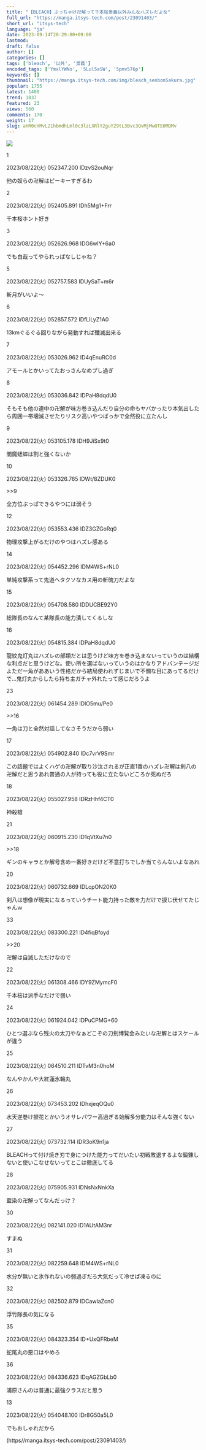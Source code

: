 ```yaml
---
title: "【BLEACH】ぶっちゃけ卍解って千本桜景義以外みんなハズレだよな"
full_url: "https://manga.itsys-tech.com/post/23091403/"
short_url: "itsys-tech"
language: "ja"
date: 2023-09-14T20:29:00+09:00
lastmod: 
draft: false
author: []
categories: []
tags: ['bleach', '以外', '景義']
encoded_tags: ['YmxlYWNo', '5Lul5aSW', '5pmv576p']
keywords: []
thumbnail: "https://manga.itsys-tech.com/img/bleach_senbonSakura.jpg"
popular: 1755
latest: 1400
trend: 1837
featured: 23
views: 560
comments: 170
weight: 17
slug: aHR0cHMvL21hbmdhLml0c3lzLXRlY2guY29tL3Bvc3QvMjMwOTE0MDMv
---
```


![](https://manga.itsys-tech.com/img/bleach_senbonSakura.jpg)

<div><p class='t_h'>1 <p>2023/08/22(火) 052347.200 IDzvS2ouNqr</p></p><p class='t_b'>他の奴らの卍解はピーキーすぎるわ</p><p class='t_h'>2 <p>2023/08/22(火) 052405.891 IDh5Mg1+Frr</p></p><p class='t_b'>千本桜ホント好き</p><p class='t_h'>3 <p>2023/08/22(火) 052626.968 IDG6wlY+6a0</p></p><p class='t_b'>でも白哉ってやられっぱなしじゃね？</p><p class='t_h'>5 <p>2023/08/22(火) 052757.583 IDUySaT+m6r</p></p><p class='t_b'>斬月がいいよ～</p><p class='t_h'>6 <p>2023/08/22(火) 052857.572 IDfLlLyZ1A0</p></p><p class='t_b'>13kmぐるぐる回りながら発動すれば殲滅出来る</p><p class='t_h'>7 <p>2023/08/22(火) 053026.962 ID4qEnuRC0d</p></p><p class='t_b'>アモールとかいってたおっさんなめプし過ぎ</p><p class='t_h'>8 <p>2023/08/22(火) 053036.842 IDPaH8dqdU0</p></p><p class='t_b'>そもそも他の連中の卍解が味方巻き込んだり自分の命もヤバかったり本気出したら周囲一帯壊滅させたりリスク高いやつばっかで全然役に立たんし</p><p class='t_h'>9 <p>2023/08/22(火) 053105.178 IDH9JiSx9t0</p></p><p class='t_b'>閻魔蟋蟀は割と強くないか</p><p class='t_h t_i'>10 <p>2023/08/22(火) 053326.765 IDWt/8ZDUK0</p></p><p class='t_b t_i'><p class='anchor'>>>9</p>全方位ぶっぱできるやつには弱そう</p><p class='t_h'>12 <p>2023/08/22(火) 053553.436 IDZ3GZGoRq0</p></p><p class='t_b'>物理攻撃上がるだけのやつはハズレ感ある</p><p class='t_h'>14 <p>2023/08/22(火) 054452.296 IDM4WS+rNL0</p></p><p class='t_b'>単純攻撃系って鬼道ヘタクソなカス用の斬魄刀だよな</p><p class='t_h'>15 <p>2023/08/22(火) 054708.580 IDDUCBE92Y0</p></p><p class='t_b'>総隊長のなんて某隊長の能力潰してくるしな</p><p class='t_h'>16 <p>2023/08/22(火) 054815.384 IDPaH8dqdU0</p></p><p class='t_b'>龍紋鬼灯丸はハズレの部類だとは思うけど味方を巻き込まないっていうのは結構な利点だと思うけどな。使い所を選ばないっていうのはかなりアドバンテージだよただ一角がああいう性格だから結局使われずじまいで不憫な目にあってるだけで…鬼灯丸からしたら持ち主ガチャ外れたって感じだろうよ</p><p class='t_h t_i'>23 <p>2023/08/22(火) 061454.289 IDlO5mu/Pe0</p></p><p class='t_b t_i'><p class='anchor'>>>16</p>一角は刀と全然対話してなさそうだから弱い</p><p class='t_h'>17 <p>2023/08/22(火) 054902.840 IDc7vrV9Smr</p></p><p class='t_b'>この話題ではよくハゲの卍解が取り沙汰されるが正直1番のハズレ卍解は剣八の卍解だと思うあれ普通の人が持っても役に立たないどころか死ぬだろ</p><p class='t_h'>18 <p>2023/08/22(火) 055027.958 IDRzHhf4CT0</p></p><p class='t_b'>神殺槍</p><p class='t_h t_i'>21 <p>2023/08/22(火) 060915.230 ID1qVtXu7n0</p></p><p class='t_b t_i'><p class='anchor'>>>18</p>ギンのキャラとか解号含め一番好きだけど不意打ちでしか当てらんないよなあれ</p><p class='t_h'>20 <p>2023/08/22(火) 060732.669 IDLcpON20K0</p></p><p class='t_b'>剣八は想像が現実になるっていうチート能力持った敵を力だけで捩じ伏せてたじゃんｗ</p><p class='t_h t_i'>33 <p>2023/08/22(火) 083300.221 ID4fiqBfoyd</p></p><p class='t_b t_i'><p class='anchor'>>>20</p>卍解は自滅しただけなので</p><p class='t_h'>22 <p>2023/08/22(火) 061308.466 IDY9ZMymcF0</p></p><p class='t_b'>千本桜は派手なだけで弱い</p><p class='t_h'>24 <p>2023/08/22(火) 061924.042 IDPuCPMG+60</p></p><p class='t_b'>ひとつ選ぶなら残火の太刀やなぁどこぞの刀剣博覧会みたいな卍解とはスケールが違う</p><p class='t_h'>25 <p>2023/08/22(火) 064510.211 IDTvM3n0hoM</p></p><p class='t_b'>なんやかんや大紅蓮氷輪丸</p><p class='t_h'>26 <p>2023/08/22(火) 073453.202 IDhxjeqOQu0</p></p><p class='t_b'>水天逆巻け捩花とかいうオサレパワー高過ぎる始解多分能力はそんな強くない</p><p class='t_h'>27 <p>2023/08/22(火) 073732.114 IDR3oK9n1ja</p></p><p class='t_b'>BLEACHって付け焼き刃で身につけた能力ってだいたい初戦敗退するよな鍛錬しないと使いこなせないってとこは徹底してる</p><p class='t_h'>28 <p>2023/08/22(火) 075905.931 IDNsNxNnkXa</p></p><p class='t_b'>藍染の卍解ってなんだっけ？</p><p class='t_h'>30 <p>2023/08/22(火) 082141.020 ID1AUtAM3nr</p></p><p class='t_b'>すまぬ</p><p class='t_h'>31 <p>2023/08/22(火) 082259.648 IDM4WS+rNL0</p></p><p class='t_b'>水分が無いと氷作れないの弱過ぎだろ大気だって冷せば凍るのに</p><p class='t_h'>32 <p>2023/08/22(火) 082502.879 IDCawlaZcn0</p></p><p class='t_b'>浮竹隊長の気になる</p><p class='t_h'>35 <p>2023/08/22(火) 084323.354 ID+UxQFRbeM</p></p><p class='t_b'>蛇尾丸の悪口はやめろ</p><p class='t_h'>36 <p>2023/08/22(火) 084336.623 IDqAGZGbLb0</p></p><p class='t_b'>浦原さんのは普通に最強クラスだと思う</p><p class='t_h'>13 <p>2023/08/22(火) 054048.100 IDr8G50a5L0</p></p><p class='t_b'>でもおしゃれだから</p></div>

(https//manga.itsys-tech.com/post/23091403/)
